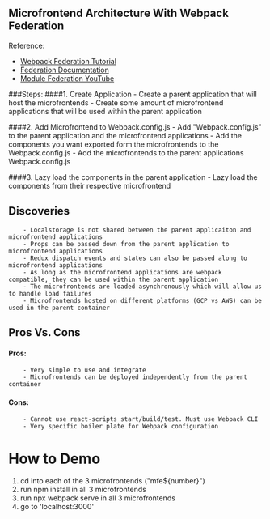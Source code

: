 ## Microfrontend Architecture With Webpack Federation

Reference: 
- [Webpack Federation Tutorial](https://levelup.gitconnected.com/micro-frontends-step-by-step-using-react-webpack-5-and-module-federation-e4b9d840ec71)
- [Federation Documentation](https://webpack.js.org/concepts/module-federation/)
- [Module Federation YouTube](https://www.youtube.com/watch?v=-LNcpralkjM&t=540s)

###Steps:
####1. Create Application
        - Create a parent application that will host the microfrontends
        - Create some amount of microfrontend applications that will be used within the parent application
        
####2. Add Microfrontend to Webpack.config.js
        - Add  "Webpack.config.js" to the parent application and the microfrontend applications
        - Add the components you want exported form the microfrontends to the Webpack.config.js
        - Add the microfrontends to the parent applications Webpack.config.js
        
####3. Lazy load the components in the parent application
        - Lazy load the components from their respective microfrontend


## Discoveries
        - Localstorage is not shared between the parent applicaiton and microfrontend applications
        - Props can be passed down from the parent application to microfrontend applications
        - Redux dispatch events and states can also be passed along to microfrontend applications
        - As long as the microfrontend applications are webpack compatible, they can be used within the parent application
        - The microfrontends are loaded asynchronously which will allow us to handle load failures
        - Microfrontends hosted on different platforms (GCP vs AWS) can be used in the parent container        
        
## Pros Vs. Cons
#### Pros:
        - Very simple to use and integrate
        - Microfrontends can be deployed independently from the parent container
#### Cons:
        - Cannot use react-scripts start/build/test. Must use Webpack CLI
        - Very specific boiler plate for Webpack configuration
        
# How to Demo
1. cd into each of the 3 microfrontends ("mfe${number}")
2. run npm install in all 3 microfrontends
3. run npx webpack serve in all 3 microfrontends
4. go to 'localhost:3000'
